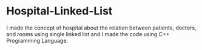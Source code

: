 # Hospital-Linked-List
I made the concept of hospital about the relation between patients, doctors, and rooms using single linked list and I made the code using C++ Programming Language.
